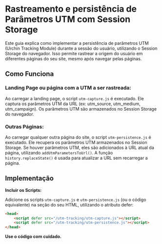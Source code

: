 # Rastreamento e persistência de Parâmetros UTM com Session Storage

Este guia explica como implementar a persistência de parâmetros UTM (Urchin Tracking Module) durante a sessão do usuário, utilizando o Session Storage do navegador. Isso permite rastrear a origem do usuário em diferentes páginas do seu site, mesmo após navegar pelas páginas.

## Como Funciona
### Landing Page ou página com a UTM a ser rastreada:

Ao carregar a landing page, o script `utm-capture.js` é executado.
Ele captura os parâmetros UTM da URL (ex: utm_source, utm_medium, utm_campaign). Os parâmetros UTM são armazenados no Session Storage do navegador.


### Outras Páginas:

Ao carregar qualquer outra página do site, o script `utm-persistence.js` é executado.
Ele recupera os parâmetros UTM armazenados no Session Storage. Se houver parâmetros UTM, eles são adicionados à URL atual da página, utilizando `addUtmParametersToUrl()`. A função `history.replaceState()` é usada para atualizar a URL sem recarregar a página.


## Implementação
**Incluir os Scripts:**

Adicione os scripts `utm-capture.js` e `utm-persistence.js` (ou o código equivalente) na seção <head> do seu HTML, utilizando o atributo defer:

```html
<head>
    <script defer src="/utm-tracking/utm-capture.js"></script>
    <script defer src="/utm-tracking/utm-persistence.js"></script>
</head>
```


**Use o código com cuidado.**
